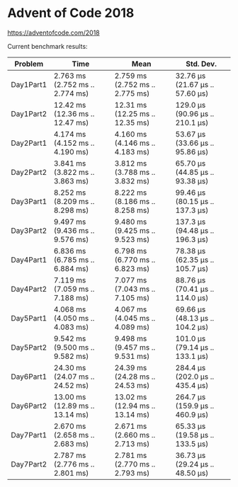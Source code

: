 Advent of Code 2018
===================

https://adventofcode.com/2018

Current benchmark results:

|Problem|Time|Mean|Std. Dev.|
|-|-|-|-|
|Day1Part1|2.763 ms   (2.752 ms .. 2.774 ms)|2.759 ms   (2.752 ms .. 2.775 ms)|32.76 μs   (21.67 μs .. 57.60 μs)|
|Day1Part2|12.42 ms   (12.36 ms .. 12.47 ms)|12.31 ms   (12.25 ms .. 12.35 ms)|129.0 μs   (90.96 μs .. 210.1 μs)|
|Day2Part1|4.174 ms   (4.152 ms .. 4.190 ms)|4.160 ms   (4.146 ms .. 4.183 ms)|53.67 μs   (33.66 μs .. 95.86 μs)|
|Day2Part2|3.841 ms   (3.822 ms .. 3.863 ms)|3.812 ms   (3.788 ms .. 3.832 ms)|65.70 μs   (44.85 μs .. 93.38 μs)|
|Day3Part1|8.252 ms   (8.209 ms .. 8.298 ms)|8.222 ms   (8.186 ms .. 8.258 ms)|99.46 μs   (80.15 μs .. 137.3 μs)|
|Day3Part2|9.497 ms   (9.436 ms .. 9.576 ms)|9.480 ms   (9.425 ms .. 9.523 ms)|137.3 μs   (94.48 μs .. 196.3 μs)|
|Day4Part1|6.836 ms   (6.785 ms .. 6.884 ms)|6.798 ms   (6.770 ms .. 6.823 ms)|78.38 μs   (62.35 μs .. 105.7 μs)|
|Day4Part2|7.119 ms   (7.059 ms .. 7.188 ms)|7.077 ms   (7.043 ms .. 7.105 ms)|88.76 μs   (70.41 μs .. 114.0 μs)|
|Day5Part1|4.068 ms   (4.050 ms .. 4.083 ms)|4.067 ms   (4.045 ms .. 4.089 ms)|69.66 μs   (48.13 μs .. 104.2 μs)|
|Day5Part2|9.542 ms   (9.500 ms .. 9.582 ms)|9.498 ms   (9.457 ms .. 9.531 ms)|101.0 μs   (79.14 μs .. 133.1 μs)|
|Day6Part1|24.30 ms   (24.07 ms .. 24.52 ms)|24.39 ms   (24.28 ms .. 24.53 ms)|284.4 μs   (202.0 μs .. 435.4 μs)|
|Day6Part2|13.00 ms   (12.89 ms .. 13.14 ms)|13.02 ms   (12.94 ms .. 13.14 ms)|264.7 μs   (159.9 μs .. 460.9 μs)|
|Day7Part1|2.670 ms   (2.658 ms .. 2.683 ms)|2.671 ms   (2.660 ms .. 2.713 ms)|65.33 μs   (19.58 μs .. 133.5 μs)|
|Day7Part2|2.787 ms   (2.776 ms .. 2.801 ms)|2.781 ms   (2.770 ms .. 2.793 ms)|36.73 μs   (29.24 μs .. 48.50 μs)|
